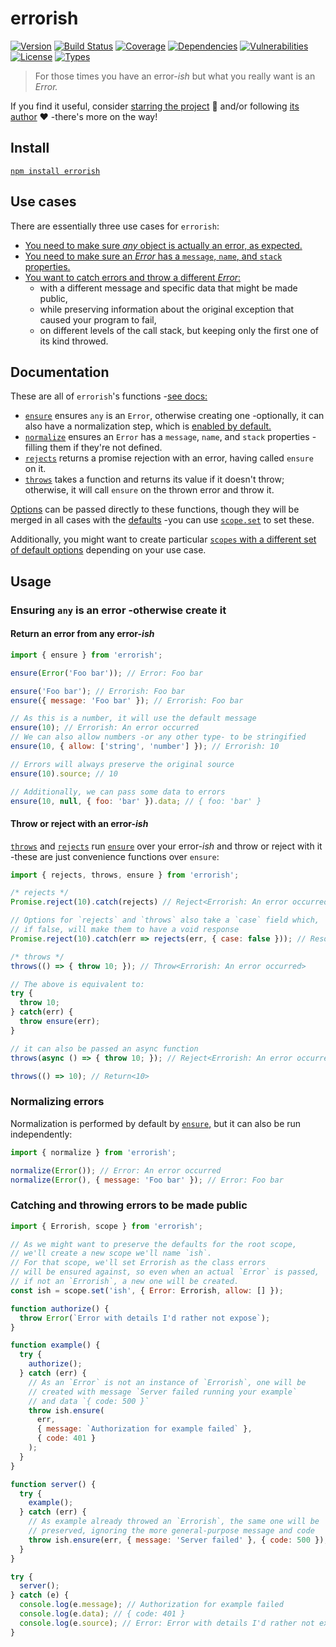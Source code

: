 # errorish

[![Version](https://img.shields.io/npm/v/errorish.svg)](https://www.npmjs.com/package/errorish)
[![Build Status](https://img.shields.io/travis/rafamel/errorish.svg)](https://travis-ci.org/rafamel/errorish)
[![Coverage](https://img.shields.io/coveralls/rafamel/errorish.svg)](https://coveralls.io/github/rafamel/errorish)
[![Dependencies](https://img.shields.io/david/rafamel/errorish.svg)](https://david-dm.org/rafamel/errorish)
[![Vulnerabilities](https://img.shields.io/snyk/vulnerabilities/npm/errorish.svg)](https://snyk.io/test/npm/errorish)
[![License](https://img.shields.io/github/license/rafamel/errorish.svg)](https://github.com/rafamel/errorish/blob/master/LICENSE)
[![Types](https://img.shields.io/npm/types/errorish.svg)](https://www.npmjs.com/package/errorish)

> For those times you have an error-*ish* but what you really want is an *Error.*

If you find it useful, consider [starring the project](https://github.com/rafamel/errorish) 💪 and/or following [its author](https://github.com/rafamel) ❤️ -there's more on the way!

## Install

[`npm install errorish`](https://www.npmjs.com/package/errorish)

## Use cases

There are essentially three use cases for `errorish`:

* [You need to make sure *any* object is actually an error, as expected.](#ensuring-any-is-an-error--otherwise-create-it)
* [You need to make sure an *Error* has a `message`, `name`, and `stack` properties.](#normalizing-errors)
* [You want to catch errors and throw a different *Error*:](#catching-and-throwing-errors-to-be-made-public)
  * with a different message and specific data that might be made public,
  * while preserving information about the original exception that caused your program to fail,
  * on different levels of the call stack, but keeping only the first one of its kind throwed.

## Documentation

These are all of `errorish`'s functions -[see docs:](https://rafamel.github.io/errorish/globals.html)

* [`ensure`](https://rafamel.github.io/errorish/globals.html#ensure) ensures `any` is an `Error`, otherwise creating one -optionally, it can also have a normalization step, which is [enabled by default.](https://rafamel.github.io/errorish/globals.html#defaults)
* [`normalize`](https://rafamel.github.io/errorish/globals.html#normalize) ensures an `Error` has a `message`, `name`, and `stack` properties -filling them if they're not defined.
* [`rejects`](https://rafamel.github.io/errorish/globals.html#rejects) returns a promise rejection with an error, having called `ensure` on it.
* [`throws`](https://rafamel.github.io/errorish/globals.html#throws) takes a function and returns its value if it doesn't throw; otherwise, it will call `ensure` on the thrown error and throw it.

[Options](https://rafamel.github.io/errorish/interfaces/icoreoptions.html) can be passed directly to these functions, though they will be merged in all cases with the [defaults](https://rafamel.github.io/errorish/globals.html#defaults) -you can use [`scope.set`](https://rafamel.github.io/errorish/globals.html#scope) to set these.

Additionally, you might want to create particular [`scopes` with a different set of default options](https://rafamel.github.io/errorish/globals.html#scope) depending on your use case.

## Usage

### Ensuring `any` is an error -otherwise create it

#### Return an error from any error-*ish*

```javascript
import { ensure } from 'errorish';

ensure(Error('Foo bar')); // Error: Foo bar

ensure('Foo bar'); // Errorish: Foo bar
ensure({ message: 'Foo bar' }); // Errorish: Foo bar

// As this is a number, it will use the default message
ensure(10); // Errorish: An error occurred
// We can also allow numbers -or any other type- to be stringified
ensure(10, { allow: ['string', 'number'] }); // Errorish: 10

// Errors will always preserve the original source
ensure(10).source; // 10

// Additionally, we can pass some data to errors
ensure(10, null, { foo: 'bar' }).data; // { foo: 'bar' }
```

#### Throw or reject with an error-*ish*

[`throws`](https://rafamel.github.io/errorish/globals.html#throws) and [`rejects`](https://rafamel.github.io/errorish/globals.html#rejects) run [`ensure`](https://rafamel.github.io/errorish/globals.html#ensure) over your error-*ish* and throw or reject with it -these are just convenience functions over `ensure`:

```javascript
import { rejects, throws, ensure } from 'errorish';

/* rejects */
Promise.reject(10).catch(rejects) // Reject<Errorish: An error occurred>

// Options for `rejects` and `throws` also take a `case` field which,
// if false, will make them to have a void response
Promise.reject(10).catch(err => rejects(err, { case: false })); // Resolve<undefined>

/* throws */
throws(() => { throw 10; }); // Throw<Errorish: An error occurred>

// The above is equivalent to:
try {
  throw 10;
} catch(err) {
  throw ensure(err);
}

// it can also be passed an async function
throws(async () => { throw 10; }); // Reject<Errorish: An error occurred>

throws(() => 10); // Return<10>
```

### Normalizing errors

Normalization is performed by default by [`ensure`,](https://rafamel.github.io/errorish/globals.html#throws) but it can also be run independently:

```javascript
import { normalize } from 'errorish';

normalize(Error()); // Error: An error occurred
normalize(Error(), { message: 'Foo bar' }); // Error: Foo bar
```

### Catching and throwing errors to be made public

```javascript
import { Errorish, scope } from 'errorish';

// As we might want to preserve the defaults for the root scope,
// we'll create a new scope we'll name `ish`.
// For that scope, we'll set Errorish as the class errors
// will be ensured against, so even when an actual `Error` is passed,
// if not an `Errorish`, a new one will be created.
const ish = scope.set('ish', { Error: Errorish, allow: [] });

function authorize() {
  throw Error(`Error with details I'd rather not expose`);
}

function example() {
  try {
    authorize();
  } catch (err) {
    // As an `Error` is not an instance of `Errorish`, one will be
    // created with message `Server failed running your example`
    // and data `{ code: 500 }`
    throw ish.ensure(
      err,
      { message: `Authorization for example failed` },
      { code: 401 }
    );
  }
}

function server() {
  try {
    example();
  } catch (err) {
    // As example already throwed an `Errorish`, the same one will be
    // preserved, ignoring the more general-purpose message and code
    throw ish.ensure(err, { message: 'Server failed' }, { code: 500 });
  }
}

try {
  server();
} catch (e) {
  console.log(e.message); // Authorization for example failed
  console.log(e.data); // { code: 401 }
  console.log(e.source); // Error: Error with details I'd rather not expose
}
```